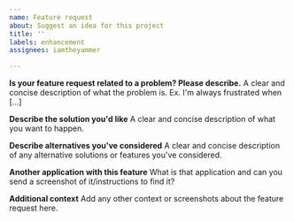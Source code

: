 ```yaml
---
name: Feature request
about: Suggest an idea for this project
title: ''
labels: enhancement
assignees: iamtheyammer

---
```


**Is your feature request related to a problem? Please describe.**
A clear and concise description of what the problem is. Ex. I'm always frustrated when [...]

**Describe the solution you'd like**
A clear and concise description of what you want to happen.

**Describe alternatives you've considered**
A clear and concise description of any alternative solutions or features you've considered.

**Another application with this feature**
What is that application and can you send a screenshot of it/instructions to find it?

**Additional context**
Add any other context or screenshots about the feature request here.
